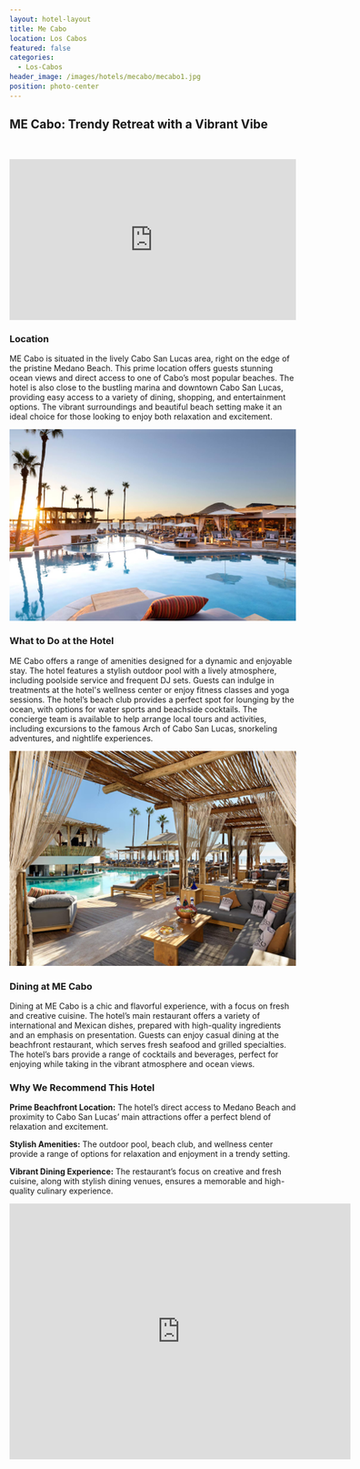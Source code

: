 ```yaml
---
layout: hotel-layout
title: Me Cabo
location: Los Cabos
featured: false
categories:
  - Los-Cabos
header_image: /images/hotels/mecabo/mecabo1.jpg
position: photo-center
---
```

## ME Cabo: Trendy Retreat with a Vibrant Vibe

&nbsp;

<style>.embed-container { position: relative; padding-bottom: 56.25%; height: 0; overflow: hidden; max-width: 100%; } .embed-container iframe, .embed-container object, .embed-container embed { position: absolute; top: 0; left: 0; width: 100%; height: 100%; }</style>

<div class="embed-container"><iframe src="https://www.youtube.com/embed/uwO6J3WgtE8" frameborder="0" allowfullscreen=""></iframe></div>

### Location

ME Cabo is situated in the lively Cabo San Lucas area, right on the edge of the pristine Medano Beach. This prime location offers guests stunning ocean views and direct access to one of Cabo’s most popular beaches. The hotel is also close to the bustling marina and downtown Cabo San Lucas, providing easy access to a variety of dining, shopping, and entertainment options. The vibrant surroundings and beautiful beach setting make it an ideal choice for those looking to enjoy both relaxation and excitement.

![](/images/hotels/mecabo/mecabo2.jpg)

### What to Do at the Hotel

ME Cabo offers a range of amenities designed for a dynamic and enjoyable stay. The hotel features a stylish outdoor pool with a lively atmosphere, including poolside service and frequent DJ sets. Guests can indulge in treatments at the hotel's wellness center or enjoy fitness classes and yoga sessions. The hotel’s beach club provides a perfect spot for lounging by the ocean, with options for water sports and beachside cocktails. The concierge team is available to help arrange local tours and activities, including excursions to the famous Arch of Cabo San Lucas, snorkeling adventures, and nightlife experiences.

![](/images/hotels/mecabo/mecabo4.jpg)

### Dining at ME Cabo

Dining at ME Cabo is a chic and flavorful experience, with a focus on fresh and creative cuisine. The hotel’s main restaurant offers a variety of international and Mexican dishes, prepared with high-quality ingredients and an emphasis on presentation. Guests can enjoy casual dining at the beachfront restaurant, which serves fresh seafood and grilled specialties. The hotel’s bars provide a range of cocktails and beverages, perfect for enjoying while taking in the vibrant atmosphere and ocean views.

### Why We Recommend This Hotel

**Prime Beachfront Location:** The hotel’s direct access to Medano Beach and proximity to Cabo San Lucas’ main attractions offer a perfect blend of relaxation and excitement.&nbsp;

**Stylish Amenities:** The outdoor pool, beach club, and wellness center provide a range of options for relaxation and enjoyment in a trendy setting.&nbsp;

**Vibrant Dining Experience:** The restaurant’s focus on creative and fresh cuisine, along with stylish dining venues, ensures a memorable and high-quality culinary experience.&nbsp;

<div class='map-container center'>

<iframe src="https://www.google.com/maps/embed?pb=!1m18!1m12!1m3!1d3675.6502313313376!2d-109.90679498871559!3d22.88937562119843!2m3!1f0!2f0!3f0!3m2!1i1024!2i768!4f13.1!3m3!1m2!1s0x86af4a7dd84e9717%3A0x53af6fcbf21e3b90!2sME%20Cabo%20by%20Meli%C3%A1!5e0!3m2!1ses!2smx!4v1723603612737!5m2!1ses!2smx" width="600" height="450" style="border:0;" allowfullscreen="" loading="lazy" referrerpolicy="no-referrer-when-downgrade"></iframe>

</div>
&nbsp;